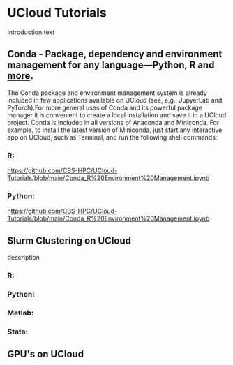 # UCloud Tutorials

Introduction text


## Conda - Package, dependency and environment management for any language—Python, R and [more](https://docs.conda.io/en/latest/).

The Conda package and environment management system is already included in few applications available on UCloud (see, e.g., JupyerLab and PyTorch).For more general uses of Conda and its powerful package manager it is convenient to create a local installation and save it in a UCloud project. Conda is included in all versions of Anaconda and Miniconda. For example, to install the latest version of Miniconda, just start any interactive app on UCloud, such as Terminal, and run the following shell commands:

### R:
https://github.com/CBS-HPC/UCloud-Tutorials/blob/main/Conda_R%20Environment%20Management.ipynb 

### Python:
https://github.com/CBS-HPC/UCloud-Tutorials/blob/main/Conda_R%20Environment%20Management.ipynb 

## Slurm Clustering on UCloud 

description

### R:

### Python:

### Matlab:

### Stata:

## GPU's on UCloud 

###
